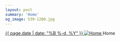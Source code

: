 ```yaml
---
layout: post
summary: 'Home'
og_image: 539-1280.jpg
---
```


<p>
 <time>
  <a href="/539">
   {{ page.date | date: "%B %-d, %Y" }}
  </a>
 </time>
 <a href="/539">
  <img alt="Home" data-taken="8/28/2016" sizes="(min-width: 700px) 50vw, calc(100vw - 2rem)" src="{{ site.assets_url }}/539-640.jpg" srcset="{{ site.assets_url }}/539-320.jpg 320w, {{ site.assets_url }}/539-640.jpg 640w, {{ site.assets_url }}/539-960.jpg 960w, {{ site.assets_url }}/539-1280.jpg 1280w"/>
 </a>
 <span>
  Home
 </span>
</p>
